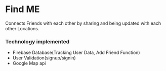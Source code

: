 <h1>Find ME</h1>

<p> Connects Friends with each other by sharing and being updated with each other Locations.</p>

<h3>Technology implemented</h3>
<ul>
<li>Firebase Database(Tracking User Data, Add Friend Function)</li>
<li>User Validation(signup/signin)</li>
<li>Google Map api</li>
</ul>
